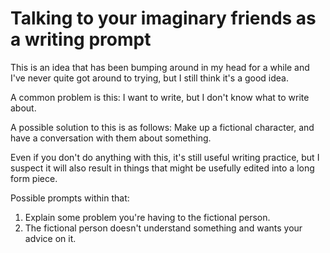 # Talking to your imaginary friends as a writing prompt

This is an idea that has been bumping around in my head for a while and I've never quite got around to trying,
but I still think it's a good idea.

A common problem is this: I want to write, but I don't know what to write about.

A possible solution to this is as follows: Make up a fictional character, and have a conversation with them about something.

Even if you don't do anything with this, it's still useful writing practice, but I suspect it will also result in things that might be usefully edited into a long form piece.

Possible prompts within that:

1. Explain some problem you're having to the fictional person.
2. The fictional person doesn't understand something and wants your advice on it.
